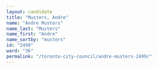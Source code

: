 ```yaml
---
layout: candidate
title: "Musters, Andre"
name: "Andre Musters"
name_last: "Musters"
name_first: "Andre"
name_sortby: "musters"
id: "2499"
ward: "36"
permalink: "/toronto-city-council/andre-musters-2499/"
---
```

